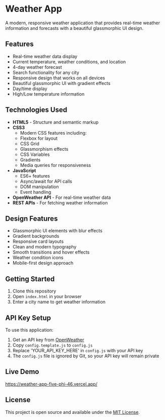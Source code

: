 # Weather App

A modern, responsive weather application that provides real-time weather information and forecasts with a beautiful glassmorphic UI design.

## Features

- Real-time weather data display
- Current temperature, weather conditions, and location
- 4-day weather forecast
- Search functionality for any city
- Responsive design that works on all devices
- Beautiful glassmorphic UI with gradient effects
- Day/time display
- High/Low temperature information

## Technologies Used

- **HTML5** - Structure and semantic markup
- **CSS3** 
  - Modern CSS features including:
  - Flexbox for layout
  - CSS Grid
  - Glassmorphism effects
  - CSS Variables
  - Gradients
  - Media queries for responsiveness
- **JavaScript**
  - ES6+ features
  - Async/await for API calls
  - DOM manipulation
  - Event handling
- **OpenWeather API** - For real-time weather data
- **REST APIs** - For fetching weather information

## Design Features

- Glassmorphic UI elements with blur effects
- Gradient backgrounds
- Responsive card layouts
- Clean and modern typography
- Smooth transitions and hover effects
- Weather condition icons
- Mobile-first design approach

## Getting Started

1. Clone this repository
2. Open `index.html` in your browser
3. Enter a city name to get weather information

## API Key Setup

To use this application:
1. Get an API key from [OpenWeather](https://openweathermap.org/api)
2. Copy `config.template.js` to `config.js`
3. Replace 'YOUR_API_KEY_HERE' in `config.js` with your API key
4. The `config.js` file is ignored by Git, so your API key will remain private

## Live Demo
https://weather-app-five-phi-46.vercel.app/

## License

This project is open source and available under the [MIT License](LICENSE).

